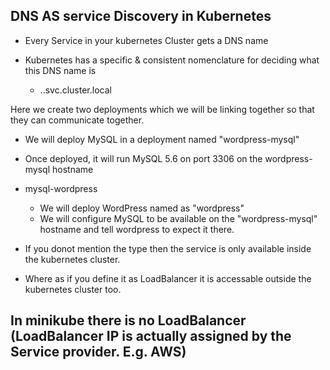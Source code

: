 ## DNS AS service Discovery in Kubernetes

- Every Service in your kubernetes Cluster gets a DNS name

- Kubernetes has a specific  & consistent nomenclature for deciding what this DNS name is
  - <my-service-name>.<my-namespace>.svc.cluster.local
  
 
 Here we create two deployments which we will be linking together so that they can communicate together.
 
 - We will deploy MySQL in a deployment named "wordpress-mysql"
 - Once deployed, it will run MySQL 5.6 on port 3306 on the wordpress-mysql hostname
  
 - mysql-wordpress
   - We will deploy WordPress named as "wordpress"
   - We will configure MySQL to be available on the "wordpress-mysql" hostname and tell wordpress to expect it there.
   
   
   
- If you donot mention the type then the service is only available inside the kubernetes cluster.
- Where as if you define it as LoadBalancer it is accessable outside the kubernetes cluster too.

## In minikube there is no LoadBalancer (LoadBalancer IP is actually assigned by the Service provider. E.g. AWS)

 